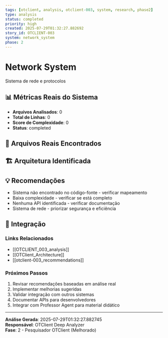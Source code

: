 ```yaml
---
tags: [otclient, analysis, otclient-003, system, research, phase2]
type: analysis
status: completed
priority: high
created: 2025-07-29T01:32:27.882692
story_id: OTCLIENT-003
system: network_system
phase: 2
---
```


# Network System

Sistema de rede e protocolos

## 📊 Métricas Reais do Sistema

- **Arquivos Analisados**: 0
- **Total de Linhas**: 0
- **Score de Complexidade**: 0
- **Status**: completed

## 📁 Arquivos Reais Encontrados


## 🏗️ Arquitetura Identificada

## 💡 Recomendações
- Sistema não encontrado no código-fonte - verificar mapeamento
- Baixa complexidade - verificar se está completo
- Nenhuma API identificada - verificar documentação
- Sistema de rede - priorizar segurança e eficiência


## 🔗 Integração

### Links Relacionados
- [[OTCLIENT_003_analysis]]
- [[OTClient_Architecture]]
- [[otclient-003_recommendations]]

### Próximos Passos
1. Revisar recomendações baseadas em análise real
2. Implementar melhorias sugeridas
3. Validar integração com outros sistemas
4. Documentar APIs para desenvolvedores
5. Integrar com Professor Agent para material didático

---

**Análise Gerada**: 2025-07-29T01:32:27.882745  
**Responsável**: OTClient Deep Analyzer  
**Fase**: 2 - Pesquisador OTClient (Melhorado)
